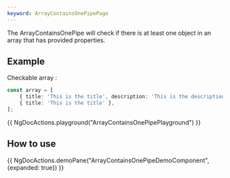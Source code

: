 ```yaml
---
keyword: ArrayContainsOnePipePage
---
```


The ArrayContainsOnePipe will check if there is at least one object in an array that has provided properties.

## Example

Checkable array :

```typescript
const array = [
	{ title: 'This is the title', description: 'This is the description' },
	{ title: 'This is the title' },
];
```

{{ NgDocActions.playground("ArrayContainsOnePipePlayground") }}

## How to use

{{ NgDocActions.demoPane("ArrayContainsOnePipeDemoComponent", {expanded: true}) }}
